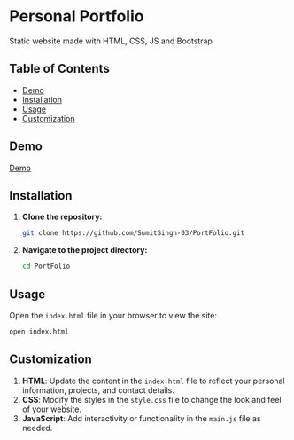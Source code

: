 # Personal Portfolio

Static website made with HTML, CSS, JS and Bootstrap

## Table of Contents

- [Demo](#demo)
- [Installation](#installation)
- [Usage](#usage)
- [Customization](#customization)

## Demo
[Demo](https://github.com/SumitSingh-03/PortFolio.git)


## Installation

1. **Clone the repository:**
   ```bash
   git clone https://github.com/SumitSingh-03/PortFolio.git
   ```
2. **Navigate to the project directory:**
   ```bash
   cd PortFolio
   ```

## Usage
Open the `index.html` file in your browser to view the site:
   ```bash
   open index.html
   ```

## Customization

1. **HTML**: Update the content in the `index.html` file to reflect your personal information, projects, and contact details.
2. **CSS**: Modify the styles in the `style.css` file to change the look and feel of your website.
3. **JavaScript**: Add interactivity or functionality in the `main.js` file as needed.
